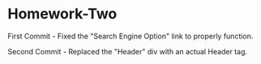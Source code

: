 # Homework-Two
First Commit - Fixed the "Search Engine Option" link to properly function.

Second Commit - Replaced the "Header" div with an actual Header tag.